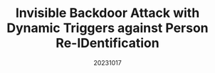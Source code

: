 ---
title: "Invisible Backdoor Attack with Dynamic Triggers against Person Re-IDentification"
date: 20231017
category: "vision"
author_list: "Wenli Sun, Xinyang Jiang, Shuguang Dou, Dongsheng Li, Duoqian Miao, Cheng Deng, Cairong Zhao"
pub_in: "IEEE TIFS"
pdf_url: "https://arxiv.org/abs/2211.10933"
img_path1: "IBADT.png"
---